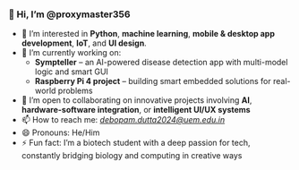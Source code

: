 ### 👋 Hi, I’m @proxymaster356

- 👀 I’m interested in **Python**, **machine learning**, **mobile & desktop app development**, **IoT**, and **UI design**.
- 🌱 I’m currently working on:
  - **Sympteller** – an AI-powered disease detection app with multi-model logic and smart GUI
  - **Raspberry Pi 4 project** – building smart embedded solutions for real-world problems
- 💞️ I’m open to collaborating on innovative projects involving **AI**, **hardware-software integration**, or **intelligent UI/UX systems**
- 📫 How to reach me: *debopam.dutta2024@uem.edu.in*
- 😄 Pronouns: He/Him
- ⚡ Fun fact: I’m a biotech student with a deep passion for tech, constantly bridging biology and computing in creative ways

<!---
proxymaster356/proxymaster356 is a ✨ special ✨ repository because its `README.md` (this file) appears on your GitHub profile.
You can click the Preview link to take a look at your changes.
--->
